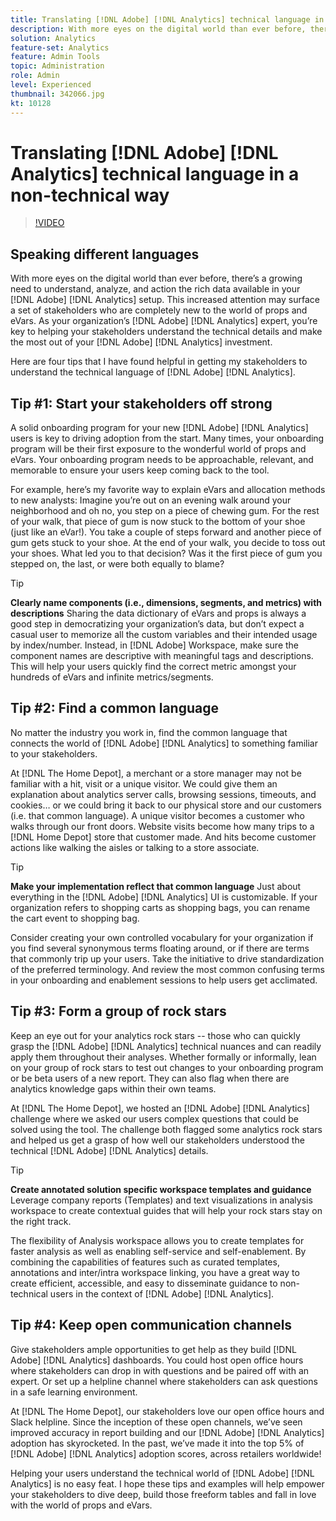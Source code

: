 ```yaml
---
title: Translating [!DNL Adobe] [!DNL Analytics] technical language in a non-technical way
description: With more eyes on the digital world than ever before, there’s a growing need to understand, analyze, and action the rich data available in your [!DNL Adobe] [!DNL Analytics] setup. This increased attention may surface a set of stakeholders who are completely new to the world of props and eVars. As your organization’s [!DNL Adobe] [!DNL Analytics] expert, you’re key to helping your stakeholders understand the technical details and make the most out of your [!DNL Adobe] [!DNL Analytics] investment.
solution: Analytics
feature-set: Analytics
feature: Admin Tools
topic: Administration
role: Admin
level: Experienced
thumbnail: 342066.jpg
kt: 10128
---
```

# Translating [!DNL Adobe] [!DNL Analytics] technical language in a non-technical way

>[!VIDEO](https://video.tv.adobe.com/v/342066/?quality=12&learn=on)

## Speaking different languages

With more eyes on the digital world than ever before, there’s a growing need to understand, analyze, and action the rich data available in your [!DNL Adobe] [!DNL Analytics] setup. This increased attention may surface a set of stakeholders who are completely new to the world of props and eVars. As your organization’s [!DNL Adobe] [!DNL Analytics] expert, you’re key to helping your stakeholders understand the technical details and make the most out of your [!DNL Adobe] [!DNL Analytics] investment.

Here are four tips that I have found helpful in getting my stakeholders to understand the technical language of [!DNL Adobe] [!DNL Analytics].

## Tip #1: Start your stakeholders off strong

A solid onboarding program for your new [!DNL Adobe] [!DNL Analytics] users is key to driving adoption from the start. Many times, your onboarding program will be their first exposure to the wonderful world of props and eVars. Your onboarding program needs to be approachable, relevant, and memorable to ensure your users keep coming back to the tool.

For example, here’s my favorite way to explain eVars and allocation methods to new analysts: Imagine you’re out on an evening walk around your neighborhood and oh no, you step on a piece of chewing gum. For the rest of your walk, that piece of gum is now stuck to the bottom of your shoe (just like an eVar!). You take a couple of steps forward and another piece of gum gets stuck to your shoe. At the end of your walk, you decide to toss out your shoes. What led you to that decision? Was it the first piece of gum you stepped on, the last, or were both equally to blame?

>[!TIP]
>
>**Clearly name components (i.e., dimensions, segments, and metrics) with descriptions**
>Sharing the data dictionary of eVars and props is always a good step in democratizing your organization’s data, but don’t expect a casual user to memorize all the custom variables and their intended usage by index/number. Instead, in [!DNL Adobe] Workspace, make sure the component names are descriptive with meaningful tags and descriptions. This will help your users quickly find the correct metric amongst your hundreds of eVars and infinite metrics/segments.

## Tip #2: Find a common language

No matter the industry you work in, find the common language that connects the world of [!DNL Adobe] [!DNL Analytics] to something familiar to your stakeholders.

At [!DNL The Home Depot], a merchant or a store manager may not be familiar with a hit, visit or a unique visitor. We could give them an explanation about analytics server calls, browsing sessions, timeouts, and cookies… or we could bring it back to our physical store and our customers (i.e. that common language). A unique visitor becomes a customer who walks through our front doors. Website visits become how many trips to a [!DNL Home Depot] store that customer made. And hits become customer actions like walking the aisles or talking to a store associate.

>[!TIP]
>
>**Make your implementation reflect that common language**
>Just about everything in the [!DNL Adobe] [!DNL Analytics] UI is customizable. If your organization refers to shopping carts as shopping bags, you can rename the cart event to shopping bag.
>
>Consider creating your own controlled vocabulary for your organization if you find several synonymous terms floating around, or if there are terms that commonly trip up your users. Take the initiative to drive standardization of the preferred terminology. And review the most common confusing terms in your onboarding and enablement sessions to help users get acclimated.
 
## Tip #3: Form a group of rock stars

Keep an eye out for your analytics rock stars -- those who can quickly grasp the [!DNL Adobe] [!DNL Analytics] technical nuances and can readily apply them throughout their analyses. Whether formally or informally, lean on your group of rock stars to test out changes to your onboarding program or be beta users of a new report. They can also flag when there are analytics knowledge gaps within their own teams.

At [!DNL The Home Depot], we hosted an [!DNL Adobe] [!DNL Analytics] challenge where we asked our users complex questions that could be solved using the tool. The challenge both flagged some analytics rock stars and helped us get a grasp of how well our stakeholders understood the technical [!DNL Adobe] [!DNL Analytics] details.

>[!TIP]
>
>**Create annotated solution specific workspace templates and guidance**
>Leverage company reports (Templates) and text visualizations in analysis workspace to create contextual guides that will help your rock stars stay on the right track.
>
>The flexibility of Analysis workspace allows you to create templates for faster analysis as well as enabling self-service and self-enablement. By combining the capabilities of features such as curated templates, annotations and inter/intra workspace linking, you have a great way to create efficient, accessible, and easy to disseminate guidance to non-technical users in the context of [!DNL Adobe] [!DNL Analytics].

## Tip #4: Keep open communication channels

Give stakeholders ample opportunities to get help as they build [!DNL Adobe] [!DNL Analytics] dashboards. You could host open office hours where stakeholders can drop in with questions and be paired off with an expert. Or set up a helpline channel where stakeholders can ask questions in a safe learning environment.

At [!DNL The Home Depot], our stakeholders love our open office hours and Slack helpline. Since the inception of these open channels, we’ve seen improved accuracy in report building and our [!DNL Adobe] [!DNL Analytics] adoption has skyrocketed. In the past, we’ve made it into the top 5% of [!DNL Adobe] [!DNL Analytics] adoption scores, across retailers worldwide!

Helping your users understand the technical world of [!DNL Adobe] [!DNL Analytics] is no easy feat. I hope these tips and examples will help empower your stakeholders to dive deep, build those freeform tables and fall in love with the world of props and eVars.

